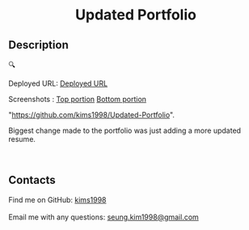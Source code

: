 <h1 align="center">Updated Portfolio</h1>
  

## Description
🔍 

Deployed URL: <a href="https://kims1998.github.io/Updated-Portfolio/"> Deployed URL</a>

Screenshots : <a href="https://github.com/kims1998/Updated-Portfolio/blob/main/Assets/IMG/top.PNG"> Top portion</a>
             <a href="https://github.com/kims1998/Updated-Portfolio/blob/main/Assets/IMG/bottomm.PNG"> Bottom portion</a>

"https://github.com/kims1998/Updated-Portfolio".


Biggest change made to the portfolio was just adding a more updated resume.

<br>

## Contacts
Find me on GitHub: [kims1998](https://github.com/kims1998)<br/>
<br/>
Email me with any questions: seung.kim1998@gmail.com<br/><br/>
